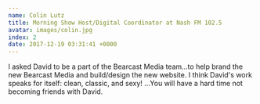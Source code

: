 ```yaml
---
name: Colin Lutz
title: Morning Show Host/Digital Coordinator at Nash FM 102.5
avatar: images/colin.jpg
index: 2
date: 2017-12-19 03:31:41 +0000
---
```

I asked David to be a part of the Bearcast Media team...to help brand the new Bearcast Media and build/design the new website. I think David's work speaks for itself: clean, classic, and sexy! ...You will have a hard time not becoming friends with David.
